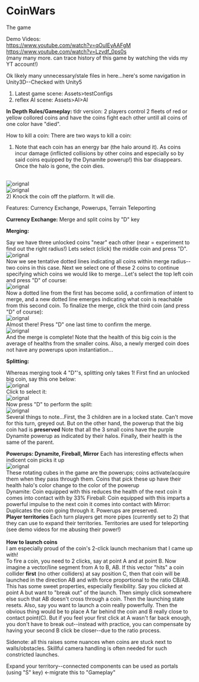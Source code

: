 # CoinWars
The game

Demo Videos:<br />
https://www.youtube.com/watch?v=qOuIEyAAFgM<br />
https://www.youtube.com/watch?v=Lzvdf_0ps0s<br />
(many many more. can trace history of this game by watching the vids my YT account!)


Ok likely many unnecessary/stale files in here...here's some navigation in Unity3D--Checked with Unity5<br />
1) Latest game scene: Assets>testConfigs<br />
2) reflex AI scene: Assets>AI>AI

**In Depth Rules/Gameplay:**
tldr version: 2 players control 2 fleets of red or yellow collored coins and have the coins fight each other untill all coins of one color have "died".

How to kill a coin:
There are two ways to kill a coin:<br />
1) Note that each coin has an energy bar (the halo around it). As coins incur damage (inflicted collisions by other coins and especially so by said coins equipped by the Dynamite powerup!) this bar disappears.  Once the halo is gone, the coin dies.<br />
<br>
<img src="https://dl.dropboxusercontent.com/u/105935968/CoinWars/Snapshots/Healthy.png" alt="orignal"> 
<br>
<img src="https://dl.dropboxusercontent.com/u/105935968/CoinWars/Snapshots/Damaged.png" alt="orignal"> 
<br>
2) Knock the coin off the platform. It will die.


Features:
Currency Exchange, Powerups, Terrain Teleporting

**Currency Exchange:** Merge and split coins by "D" key

**Merging:**

Say we have three unlocked coins "near" each other (near = experiment to find out the right radius!)
Lets select (click) the middle coin and press "D".
<br>
<img src="https://dl.dropboxusercontent.com/u/105935968/CoinWars/Snapshots/Merge1.png" alt="orignal"> 
<br>
Now we see tentative dotted lines indicating all coins within merge radius--two coins in this case. Next we select one of these 2 coins to continue specifying which coins we would like to merge...Let's select the top left coin and press "D" of course:
<br>
<img src="https://dl.dropboxusercontent.com/u/105935968/CoinWars/Snapshots/Merge2.png" alt="orignal"> 
<br>
Now a dotted line from the first has become solid, a confirmation of intent to merge, and a new dotted line emerges indicating what coin is reachable from this second coin. To finalize the merge, click the third coin (and press "D" of course):
<br>
<img src="https://dl.dropboxusercontent.com/u/105935968/CoinWars/Snapshots/Merge3.png" alt="orignal"> 
<br>
Almost there! Press "D" one last time to confirm the merge.
<br>
<img src="https://dl.dropboxusercontent.com/u/105935968/CoinWars/Snapshots/Merge4.png" alt="orignal"> 
<br>
And the merge is complete! Note that the health of this big coin is the average of healths from the smaller coins. Also, a newly merged coin does not have any powerups upon instantiation...

**Splitting:**

Whereas merging took 4 "D"'s, splitting only takes 1! First find an unlocked big coin, say this one below:
<br>
<img src="https://dl.dropboxusercontent.com/u/105935968/CoinWars/Snapshots/Split1.png" alt="orignal"> 
<br>
Click to select it:
<br>
<img src="https://dl.dropboxusercontent.com/u/105935968/CoinWars/Snapshots/Split2.png" alt="orignal"> 
<br>
Now press "D" to perform the split:
<br>
<img src="https://dl.dropboxusercontent.com/u/105935968/CoinWars/Snapshots/Split3.png" alt="orignal"> 
<br>
Several things to note...First, the 3 children are in a locked state. Can't move for this turn, greyed out. But on the other hand, the powerup that the big coin had is **preserved** Note that all the 3 small coins have the purple Dynamite powerup as indicated by their halos. Finally, their health is the same of the parent.

**Powerups: Dynamite, Fireball, Mirror** Each has interesting effects when indicent coin picks it up
<br>
<img src="https://dl.dropboxusercontent.com/u/105935968/CoinWars/Snapshots/Powerups.png" alt="orignal"> 
<br>
These rotating cubes in the game are the powerups; coins activate/acquire them when they pass through them. Coins that pick these up have their health halo's color change to the color of the powerup <br>
Dynamite: Coin equipped with this reduces the health of the next coin it comes into contact with by 33%
Fireball: Coin equipped with this imparts a powerful impulse to the next coin it comes into contact with
Mirror: Duplicates the coin going through it. Powerups are preserved.
<br>
**Player territories** Each turn players get more pipes (currently set to 2) that they can use to expand their territories. Territories are used for teleporting (see demo videos for me abusing their power!)
<br>
<br>
**How to launch coins**
<br>
I am especially proud of the coin's 2-click launch mechanism that I came up with!<br>
To fire a coin, you need to 2 clicks, say at point A and at point B.  Now imagine a vector/line segment from A to B, AB.  If this vector "hits" a coin collider __first__ (no other colliders) at say position C, then that coin will be launched in the direction AB and with force proportional to the ratio CB/AB.
<br>
This has some sweet properties, especially flexibility.  Say you clicked at point A but want to "break out" of the launch.  Then simply click somewhere else such that AB doesn't cross through a coin.  Then the launching state resets. Also, say you want to launch a coin really powerfully.  Then the obvious thing would be to place A far behind the coin and B really close to contact point(C).  But if you feel your first click at A wasn't far back enough, you don't have to break out--instead with practice, you can compensate by having your second B click be closer--due to the ratio process.

Sidenote: all this raises some nuances when coins are stuck next to walls/obstacles. Skillful camera handling is often needed for such constricted launches.



Expand your territory--connected components can be used as portals (using "S" key) <-migrate this to "Gameplay"
